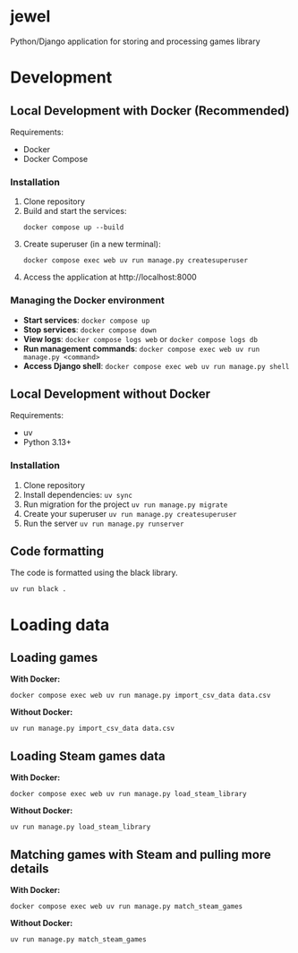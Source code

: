 # jewel
Python/Django application for storing and processing games library

# Development

## Local Development with Docker (Recommended)

Requirements:
- Docker
- Docker Compose

### Installation

1. Clone repository
2. Build and start the services:
   ```shell
   docker compose up --build
   ```
3. Create superuser (in a new terminal):
   ```shell
   docker compose exec web uv run manage.py createsuperuser
   ```
4. Access the application at http://localhost:8000

### Managing the Docker environment

- **Start services**: `docker compose up`
- **Stop services**: `docker compose down`
- **View logs**: `docker compose logs web` or `docker compose logs db`
- **Run management commands**: `docker compose exec web uv run manage.py <command>`
- **Access Django shell**: `docker compose exec web uv run manage.py shell`

## Local Development without Docker

Requirements:
- uv
- Python 3.13+

### Installation

1. Clone repository
2. Install dependencies: `uv sync`
3. Run migration for the project `uv run manage.py migrate`
4. Create your superuser `uv run manage.py createsuperuser`
5. Run the server `uv run manage.py runserver`

## Code formatting

The code is formatted using the black library.

`uv run black .`

# Loading data

## Loading games

**With Docker:**
```shell
docker compose exec web uv run manage.py import_csv_data data.csv
```

**Without Docker:**
```shell
uv run manage.py import_csv_data data.csv
```

## Loading Steam games data

**With Docker:**
```shell
docker compose exec web uv run manage.py load_steam_library
```

**Without Docker:**
```shell
uv run manage.py load_steam_library
```

## Matching games with Steam and pulling more details

**With Docker:**
```shell
docker compose exec web uv run manage.py match_steam_games
```

**Without Docker:**
```shell
uv run manage.py match_steam_games
```
